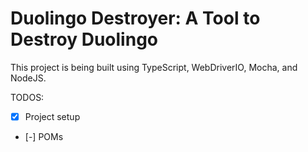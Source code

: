 # Duolingo Destroyer: A Tool to Destroy Duolingo

This project is being built using TypeScript, WebDriverIO, Mocha, and NodeJS.

TODOS:
- [x] Project setup
- [-] POMs